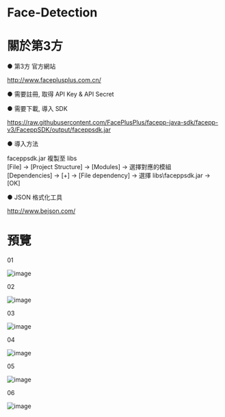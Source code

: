 # Face-Detection
  
# 關於第3方
● 第3方 官方網站

http://www.faceplusplus.com.cn/
  

● 需要註冊,  取得 API Key & API Secret
   

● 需要下載, 導入 SDK   

https://raw.githubusercontent.com/FacePlusPlus/facepp-java-sdk/facepp-v3/FaceppSDK/output/faceppsdk.jar
  
● 導入方法
  
faceppsdk.jar 複製至 libs  
[File] → [Project Structure] → [Modules] → 選擇對應的模組  
[Dependencies] → [+] → [File dependency] → 選擇 libs\faceppsdk.jar  → [OK]  

● JSON 格式化工具
  
http://www.bejson.com/
  
# 預覽
  
01
  
![image](http://i.imgur.com/cIaGOam.jpg)
  
02
  
![image](http://i.imgur.com/4HgRSUV.jpg)
  
03
  
![image](http://i.imgur.com/gua6g1O.jpg)
  
04
  
![image](http://i.imgur.com/yhRmN6g.jpg)
  
05
  
![image](http://i.imgur.com/4ZhHYMv.jpg)
  
06
  
![image](http://i.imgur.com/2m6XjeL.jpg)


